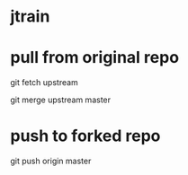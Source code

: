 # jtrain

# pull from original repo

git fetch upstream

git merge upstream master

# push to forked repo

git push origin master
